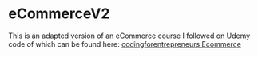 # eCommerceV2
This is an adapted version of an eCommerce course I followed on Udemy <br>
code of which can be found here: [codingforentrepreneurs Ecommerce](https://github.com/codingforentrepreneurs/eCommerce)